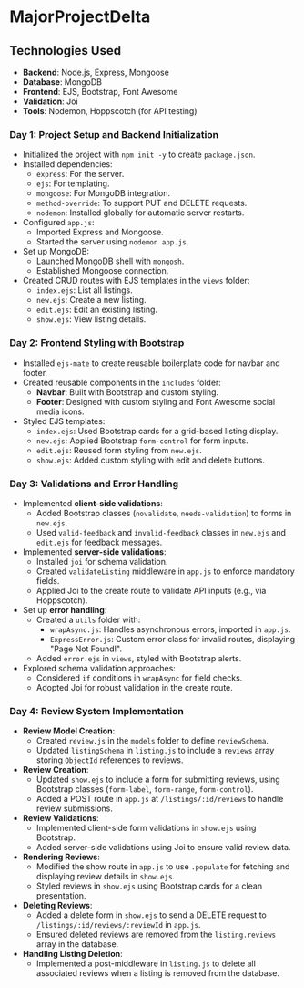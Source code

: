# MajorProjectDelta

## Technologies Used

- **Backend**: Node.js, Express, Mongoose
- **Database**: MongoDB
- **Frontend**: EJS, Bootstrap, Font Awesome
- **Validation**: Joi
- **Tools**: Nodemon, Hoppscotch (for API testing)

### Day 1: Project Setup and Backend Initialization

- Initialized the project with `npm init -y` to create `package.json`.
- Installed dependencies:
  - `express`: For the server.
  - `ejs`: For templating.
  - `mongoose`: For MongoDB integration.
  - `method-override`: To support PUT and DELETE requests.
  - `nodemon`: Installed globally for automatic server restarts.
- Configured `app.js`:
  - Imported Express and Mongoose.
  - Started the server using `nodemon app.js`.
- Set up MongoDB:
  - Launched MongoDB shell with `mongosh`.
  - Established Mongoose connection.
- Created CRUD routes with EJS templates in the `views` folder:
  - `index.ejs`: List all listings.
  - `new.ejs`: Create a new listing.
  - `edit.ejs`: Edit an existing listing.
  - `show.ejs`: View listing details.

### Day 2: Frontend Styling with Bootstrap

- Installed `ejs-mate` to create reusable boilerplate code for navbar and footer.
- Created reusable components in the `includes` folder:
  - **Navbar**: Built with Bootstrap and custom styling.
  - **Footer**: Designed with custom styling and Font Awesome social media icons.
- Styled EJS templates:
  - `index.ejs`: Used Bootstrap cards for a grid-based listing display.
  - `new.ejs`: Applied Bootstrap `form-control` for form inputs.
  - `edit.ejs`: Reused form styling from `new.ejs`.
  - `show.ejs`: Added custom styling with edit and delete buttons.

### Day 3: Validations and Error Handling

- Implemented **client-side validations**:
  - Added Bootstrap classes (`novalidate`, `needs-validation`) to forms in `new.ejs`.
  - Used `valid-feedback` and `invalid-feedback` classes in `new.ejs` and `edit.ejs` for feedback messages.
- Implemented **server-side validations**:
  - Installed `joi` for schema validation.
  - Created `validateListing` middleware in `app.js` to enforce mandatory fields.
  - Applied Joi to the create route to validate API inputs (e.g., via Hoppscotch).
- Set up **error handling**:
  - Created a `utils` folder with:
    - `wrapAsync.js`: Handles asynchronous errors, imported in `app.js`.
    - `ExpressError.js`: Custom error class for invalid routes, displaying "Page Not Found!".
  - Added `error.ejs` in `views`, styled with Bootstrap alerts.
- Explored schema validation approaches:
  - Considered `if` conditions in `wrapAsync` for field checks.
  - Adopted Joi for robust validation in the create route.

### Day 4: Review System Implementation

- **Review Model Creation**:
  - Created `review.js` in the `models` folder to define `reviewSchema`.
  - Updated `listingSchema` in `listing.js` to include a `reviews` array storing `ObjectId` references to reviews.
- **Review Creation**:
  - Updated `show.ejs` to include a form for submitting reviews, using Bootstrap classes (`form-label`, `form-range`, `form-control`).
  - Added a POST route in `app.js` at `/listings/:id/reviews` to handle review submissions.
- **Review Validations**:
  - Implemented client-side form validations in `show.ejs` using Bootstrap.
  - Added server-side validations using Joi to ensure valid review data.
- **Rendering Reviews**:
  - Modified the show route in `app.js` to use `.populate` for fetching and displaying review details in `show.ejs`.
  - Styled reviews in `show.ejs` using Bootstrap cards for a clean presentation.
- **Deleting Reviews**:
  - Added a delete form in `show.ejs` to send a DELETE request to `/listings/:id/reviews/:reviewId` in `app.js`.
  - Ensured deleted reviews are removed from the `listing.reviews` array in the database.
- **Handling Listing Deletion**:
  - Implemented a post-middleware in `listing.js` to delete all associated reviews when a listing is removed from the database.
